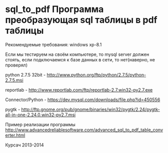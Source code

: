 sql_to_pdf
Программа преобразующая sql таблицы в pdf таблицы
==========

Рекомендуемые требования:
windows xp-8.1

Если мы тестируем на своём компьютере, то mysql server должен стоять, если подключаемся к базе данных в сети, то нет(наверно, не проверял)

python 2.7.5 32bit - http://www.python.org/ftp/python/2.7.5/python-2.7.5.msi

reportlab - http://www.reportlab.com/ftp/reportlab-2.7.win32-py2.7.exe

Connector/Python - https://dev.mysql.com/downloads/file.php?id=450556

pygtk - http://ftp.gnome.org/pub/gnome/binaries/win32/pygtk/2.24/pygtk-all-in-one-2.24.0.win32-py2.7.msi



Пример реализации программы
http://www.advancedreliablesoftware.com/advanced_sql_to_pdf_table_converter.html


Курсач 2013-2014
